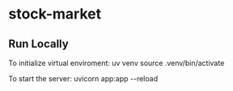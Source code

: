 # stock-market

## Run Locally

To initialize virtual enviroment:
uv venv
source .venv/bin/activate

To start the server:
uvicorn app:app --reload
